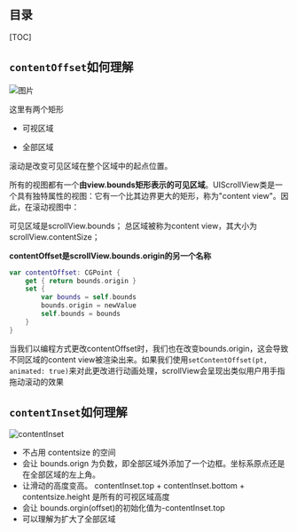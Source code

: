 ## 目录

[TOC]

## `contentOffset`如何理解

![图片](https://i.stack.imgur.com/oCKJr.png#pic_left)

这里有两个矩形

- 可视区域

- 全部区域

滚动是改变可见区域在整个区域中的起点位置。

所有的视图都有一个**由view.bounds矩形表示的可见区域**。UIScrollView类是一个具有独特属性的视图：它有一个比其边界更大的矩形，称为"content view"。因此，在滚动视图中：

可见区域是scrollView.bounds；
总区域被称为content view，其大小为scrollView.contentSize；

**contentOffset是scrollView.bounds.origin的另一个名称**

```swift
var contentOffset: CGPoint { 
    get { return bounds.origin }
    set {
        var bounds = self.bounds
        bounds.origin = newValue
        self.bounds = bounds
    }   
}
```

当我们以编程方式更改contentOffset时，我们也在改变bounds.origin，这会导致不同区域的content view被渲染出来。如果我们使用`setContentOffset(pt, animated: true)`来对此更改进行动画处理，scrollView会呈现出类似用户用手指拖动滚动的效果



## `contentInset`如何理解

![contentInset](https://developer.apple.com/library/archive/documentation/WindowsViews/Conceptual/UIScrollView_pg/Art/contentSize_contentInset.jpg)

- 不占用 contentsize 的空间
- 会让 bounds.orign 为负数，即全部区域外添加了一个边框。坐标系原点还是在全部区域的左上角。
- 让滑动的高度变高。 contentInset.top + contentInset.bottom + contentsize.height 是所有的可视区域高度
- 会让 bounds.orgin(offset)的初始化值为-contentInset.top
- 可以理解为扩大了全部区域 